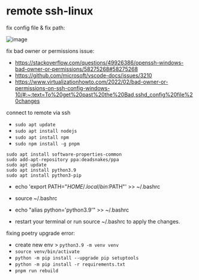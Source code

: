 # remote ssh-linux

fix config file & fix path:

![image](https://github.com/ASalad42/remotessh-linux/assets/104793540/d2365da7-15ca-4849-aad7-fef696e0f6ea)

fix bad owner or permissions issue:
- https://stackoverflow.com/questions/49926386/openssh-windows-bad-owner-or-permissions/58275268#58275268
- https://github.com/microsoft/vscode-docs/issues/3210
- https://www.virtualizationhowto.com/2022/02/bad-owner-or-permissions-on-ssh-config-windows-10/#:~:text=To%20get%20past%20the%20Bad,sshd_config%20file%20changes

connect to remote via ssh 


- `sudo apt update`
- `sudo apt install nodejs`
- `sudo apt install npm`
- `sudo npm install -g pnpm`


```
sudo apt install software-properties-common
sudo add-apt-repository ppa:deadsnakes/ppa
sudo apt update
sudo apt install python3.9
sudo apt install python3-pip
```

- echo 'export PATH="$HOME/.local/bin:$PATH"' >> ~/.bashrc
- source ~/.bashrc

- echo "alias python='python3.9'" >> ~/.bashrc
-  restart your terminal or run source ~/.bashrc to apply the changes.



fixing poetry upgrade error:

- create new env > `python3.9 -m venv venv`
- `source venv/bin/activate`
- `python -m pip install --upgrade pip setuptools`
- `python -m pip install -r requirements.txt`
- `pnpm run rebuild`
